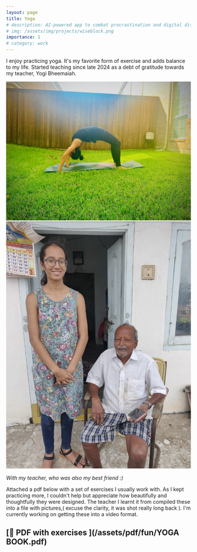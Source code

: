 ```yaml
---
layout: page
title: Yoga
# description: AI-powered app to combat procrastination and digital distractions
# img: /assets/img/projects/wiseblock.png
importance: 1
# category: work
---
```


I enjoy practicing yoga. It's my favorite form of exercise and adds balance to my life. Started teaching since late 2024 as a debt of gratitude towards my teacher, Yogi Bheemaiah.

<div class="d-flex flex-column gap-3">
  <img src="/assets/img/fun/yoga.jpeg" class="img-fluid rounded w-45 mb-4">
  <img src="/assets/img/fun/teacher.jpg" class="img-fluid rounded w-45" alt="with my teacher">
  <p class="mt-2 text-center"><em>With my teacher, who was also my best friend :)</em></p>
</div>


Attached a pdf below with a set of exercises I usually work with. As I kept practicing more, I couldn't help but appreciate how beautifully and thoughtfully they were designed. The teacher I learnt it from compiled these into a file with pictures,( excuse the clarity, it was shot really long back ). I'm currently working on getting these into a video format.

## [📄 PDF with exercises ](/assets/pdf/fun/YOGA BOOK.pdf)